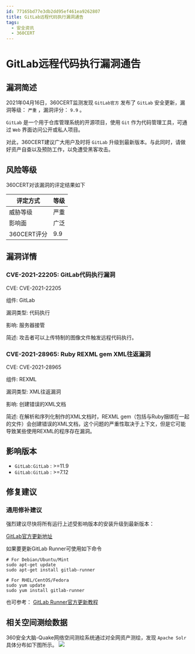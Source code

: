 ```yaml
---
id: 77165bd77e3db2dd95ef461ea9262807
title: GitLab远程代码执行漏洞通告
tags: 
  - 安全资讯
  - 360CERT
---
```


# GitLab远程代码执行漏洞通告

漏洞简述
----


2021年04月16日，360CERT监测发现 `GitLab官方` 发布了 `GitLab` 安全更新，漏洞等级： `严重` ，漏洞评分： `9.9` 。


`GitLab` 是一个用于仓库管理系统的开源项目，使用 `Git` 作为代码管理工具，可通过 `Web` 界面访问公开或私人项目。


对此，360CERT建议广大用户及时将 `GitLab` 升级到最新版本。与此同时，请做好资产自查以及预防工作，以免遭受黑客攻击。


风险等级
----


360CERT对该漏洞的评定结果如下




| 评定方式 | 等级 |
| --- | --- |
| 威胁等级 | 严重 |
| 影响面 | 广泛 |
| 360CERT评分 | 9.9 |


漏洞详情
----


### CVE-2021-22205: GitLab代码执行漏洞


CVE: CVE-2021-22205


组件: GitLab


漏洞类型: 代码执行


影响: 服务器接管


简述: 攻击者可以上传特制的图像文件触发远程代码执行。


### CVE-2021-28965: Ruby REXML gem XML往返漏洞


CVE: CVE-2021-28965


组件: REXML


漏洞类型: XML往返漏洞


影响: 创建错误的XML文档


简述: 在解析和序列化制作的XML文档时，REXML gem（包括与Ruby捆绑在一起的文件）会创建错误的XML文档，这个问题的严重性取决于上下文，但是它可能导致某些使用REXML的程序存在漏洞。


影响版本
----


* `GitLab:GitLab` : >=11.9
* `GitLab:GitLab` : >=7.12


修复建议
----


### 通用修补建议


强烈建议尽快将所有运行上述受影响版本的安装升级到最新版本：


[GitLab官方更新地址](https://about.gitlab.com/update/)


如果要更新GitLab Runner可使用如下命令



```
# For Debian/Ubuntu/Mint
sudo apt-get update
sudo apt-get install gitlab-runner

# For RHEL/CentOS/Fedora
sudo yum update
sudo yum install gitlab-runner

```
也可参考：
[GitLab Runner官方更新教程](https://docs.gitlab.com/runner/install/linux-repository.html#updating-the-runner)


相关空间测绘数据
--------


360安全大脑-Quake网络空间测绘系统通过对全网资产测绘，发现 `Apache Solr` 具体分布如下图所示。
![](https://p403.ssl.qhimgs4.com/t01ec6bebceda0bb5fd.png)


